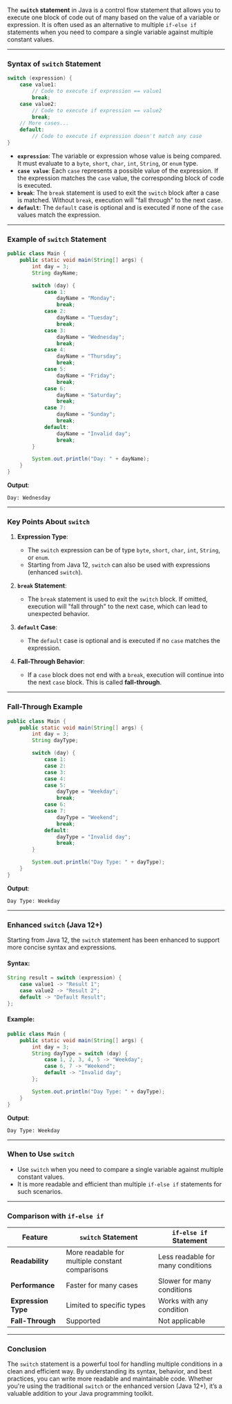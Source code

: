 The **`switch` statement** in Java is a control flow statement that allows you to execute one block of code out of many based on the value of a variable or expression. It is often used as an alternative to multiple `if-else if` statements when you need to compare a single variable against multiple constant values.

---

### **Syntax of `switch` Statement**
```java
switch (expression) {
    case value1:
        // Code to execute if expression == value1
        break;
    case value2:
        // Code to execute if expression == value2
        break;
    // More cases...
    default:
        // Code to execute if expression doesn't match any case
}
```

- **`expression`**: The variable or expression whose value is being compared. It must evaluate to a `byte`, `short`, `char`, `int`, `String`, or `enum` type.
- **`case value`**: Each `case` represents a possible value of the expression. If the expression matches the `case` value, the corresponding block of code is executed.
- **`break`**: The `break` statement is used to exit the `switch` block after a case is matched. Without `break`, execution will "fall through" to the next case.
- **`default`**: The `default` case is optional and is executed if none of the `case` values match the expression.

---

### **Example of `switch` Statement**
```java
public class Main {
    public static void main(String[] args) {
        int day = 3;
        String dayName;

        switch (day) {
            case 1:
                dayName = "Monday";
                break;
            case 2:
                dayName = "Tuesday";
                break;
            case 3:
                dayName = "Wednesday";
                break;
            case 4:
                dayName = "Thursday";
                break;
            case 5:
                dayName = "Friday";
                break;
            case 6:
                dayName = "Saturday";
                break;
            case 7:
                dayName = "Sunday";
                break;
            default:
                dayName = "Invalid day";
                break;
        }

        System.out.println("Day: " + dayName);
    }
}
```
**Output**:
```
Day: Wednesday
```

---

### **Key Points About `switch`**
1. **Expression Type**:
   - The `switch` expression can be of type `byte`, `short`, `char`, `int`, `String`, or `enum`.
   - Starting from Java 12, `switch` can also be used with expressions (enhanced `switch`).

2. **`break` Statement**:
   - The `break` statement is used to exit the `switch` block. If omitted, execution will "fall through" to the next case, which can lead to unexpected behavior.

3. **`default` Case**:
   - The `default` case is optional and is executed if no `case` matches the expression.

4. **Fall-Through Behavior**:
   - If a `case` block does not end with a `break`, execution will continue into the next `case` block. This is called **fall-through**.

---

### **Fall-Through Example**
```java
public class Main {
    public static void main(String[] args) {
        int day = 3;
        String dayType;

        switch (day) {
            case 1:
            case 2:
            case 3:
            case 4:
            case 5:
                dayType = "Weekday";
                break;
            case 6:
            case 7:
                dayType = "Weekend";
                break;
            default:
                dayType = "Invalid day";
                break;
        }

        System.out.println("Day Type: " + dayType);
    }
}
```
**Output**:
```
Day Type: Weekday
```

---

### **Enhanced `switch` (Java 12+)**
Starting from Java 12, the `switch` statement has been enhanced to support more concise syntax and expressions.

#### **Syntax**:
```java
String result = switch (expression) {
    case value1 -> "Result 1";
    case value2 -> "Result 2";
    default -> "Default Result";
};
```

#### **Example**:
```java
public class Main {
    public static void main(String[] args) {
        int day = 3;
        String dayType = switch (day) {
            case 1, 2, 3, 4, 5 -> "Weekday";
            case 6, 7 -> "Weekend";
            default -> "Invalid day";
        };

        System.out.println("Day Type: " + dayType);
    }
}
```
**Output**:
```
Day Type: Weekday
```

---

### **When to Use `switch`**
- Use `switch` when you need to compare a single variable against multiple constant values.
- It is more readable and efficient than multiple `if-else if` statements for such scenarios.

---

### **Comparison with `if-else if`**
| Feature                | `switch` Statement          | `if-else if` Statement       |
|------------------------|-----------------------------|------------------------------|
| **Readability**        | More readable for multiple constant comparisons | Less readable for many conditions |
| **Performance**        | Faster for many cases       | Slower for many conditions   |
| **Expression Type**    | Limited to specific types   | Works with any condition     |
| **Fall-Through**       | Supported                  | Not applicable              |

---

### **Conclusion**
The `switch` statement is a powerful tool for handling multiple conditions in a clean and efficient way. By understanding its syntax, behavior, and best practices, you can write more readable and maintainable code. Whether you're using the traditional `switch` or the enhanced version (Java 12+), it’s a valuable addition to your Java programming toolkit. 
